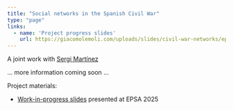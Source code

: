 ```yaml
---
title: "Social networks in the Spanish Civil War"
type: "page"
links:
  - name: 'Project progress slides'
    url: https://giacomolemoli.com/uploads/slides/civil-war-networks/epsa25_jueves.html
---
```


A joint work with <a href="https://sergimartinez.github.io/" target="_blank">Sergi Martínez</a>

... more information coming soon ...


Project materials:

<ul>
  <li>
    <a href="https://giacomolemoli.com/uploads/slides/civil-war-networks/epsa25_jueves.html" class="btn btn-outline-primary" target="_blank">Work-in-progress slides</a> presented at EPSA 2025
  </li>
</ul>
